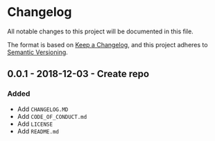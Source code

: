 # Changelog
All notable changes to this project will be documented in this file.

The format is based on [Keep a Changelog](https://keepachangelog.com/en/1.0.0/),
and this project adheres to [Semantic Versioning](https://semver.org/spec/v2.0.0.html).

<!-- ## Roadmap -->

<!--
## X.X.X - XXXX-XX-XX - XXXXXX

### Added
### Changed
### Deprecated
### Removed
### Fixed
### Security
-->

<!-- ## 1.0.0 - 2018-12-XX - Initial Release -->

## 0.0.1 - 2018-12-03 - Create repo

### Added
- Add `CHANGELOG.MD`
- Add `CODE_OF_CONDUCT.md`
- Add `LICENSE`
- Add `README.md`